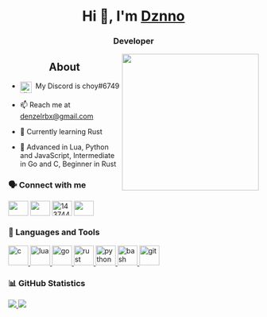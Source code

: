 <h1 align="center">Hi 👋, I'm <a href="https://github.com/dznno"><strong>Dznno</strong></a></h1>
<h3 align="center">Developer</h3>

<img align="right" width="275px" src="https://stickershop.line-scdn.net/stickershop/v1/product/1176972/LINEStorePC/main.png;compress=true">

<h2 align="center"> About </h2>

- <img alt="discord" width="23px" align="top" 
src="https://svgshare.com/i/Qdg.svg">&nbsp; My Discord is choy#6749

- 📫 Reach me  at <a href="mailto: denzelrbx@gmail.com">denzelrbx@gmail.com</a>

- 🔭 Currently learning Rust

- 💬 Advanced in Lua, Python and JavaScript, Intermediate in Go and C, Beginner in Rust

<h3 align="left">🗣️ Connect with me</h3>  
<p align="left">  
<!-- Dev . -->
<a href="https://dev.to/ryukwastaken" target="blank"><img align="center" src="https://cdn.jsdelivr.net/npm/simple-icons@3.0.1/icons/dev-dot-to.svg" alt="" height="30" width="40" /></a>  
<!-- Twitter -->
<a href="https://twitter.com/ryukwastaken" target="blank"><img align="center" src="https://cdn.jsdelivr.net/npm/simple-icons@3.0.1/icons/twitter.svg" alt="" height="30" width="40" /></a>  
<!-- Stack Overflow -->
<a href="https://stackoverflow.com/users/14374481" target="blank"><img align="center" src="https://cdn.jsdelivr.net/npm/simple-icons@3.0.1/icons/stackoverflow.svg" alt="1437448" height="30" width="40" /></a>  
<!-- Code Forces -->
<a href="https://codeforces.com/profile/_ryuk" target="blank"><img align="center" src="https://cdn.jsdelivr.net/npm/simple-icons@3.0.1/icons/codeforces.svg" alt="" height="30" width="40" /></a>  
</p>

<h3 align="left">🌱 Languages and Tools</h3>

<!-- C -->
<p align="left"> <a href="https://en.wikipedia.org/wiki/C_(programming_language)" target=_blank"> <img src="https://seeklogo.com/images/C/c-programming-language-logo-9B32D017B1-seeklogo.com.png" alt="c" width="40" height="40" /> </a>
<!-- Lua -->
<a align="left"> <a href="www.lua.org" target="_blank"> <img src="https://upload.wikimedia.org/wikipedia/commons/thumb/c/cf/Lua-Logo.svg/1200px-Lua-Logo.svg.png" alt="lua" width="40" height="40" /> </a>
<!-- Go -->
<a href="https://golang.org/" target="_blank"> <img src="https://www.vectorlogo.zone/logos/golang/golang-icon.svg" alt="go" width="40" height="40" /> </a>
<!-- Rust -->
<a href="https://www.rust-lang.org/" target=_blank"> <img src="https://www.vectorlogo.zone/logos/rust-lang/rust-lang-icon.svg" alt="rust" width="40" height="40" /> </a>
<!-- Python-->
<a href="https://www.python.org/" target=_blank"> <img src="https://www.vectorlogo.zone/logos/python/python-icon.svg" alt="python" width="40" height="40" /> </a>
<!-- Bash -->
<a href="https://www.gnu.org/software/bash/" target="_blank"> <img src="https://www.vectorlogo.zone/logos/gnu_bash/gnu_bash-icon.svg" alt="bash" width="40" height="40"/> </a> 
<!-- Git -->
<a href="https://git-scm.com/" target="_blank"> <img src="https://www.vectorlogo.zone/logos/git-scm/git-scm-icon.svg" alt="git" width="40" height="40"/> </a> 

<h3 align="left">📊 GitHub Statistics</h3>
<a href="https://github.com/dznno">
    <img style="display:inline" src="https://github-readme-stats.vercel.app/api?username=dznno&show_icons=true&hide_border=true&include_all_commits=true&hide=contribs,issues">
    <img style="display:inline" src="https://github-readme-stats.vercel.app/api/top-langs/?username=dznno&layout=compact&hide_border=true">
</a>
